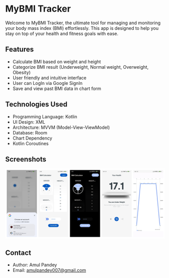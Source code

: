 # **MyBMI Tracker**

Welcome to MyBMI Tracker, the ultimate tool for managing and monitoring your body mass index (BMI) effortlessly. This app is designed to help you stay on top of your health and fitness goals with ease.

## **Features**

* Calculate BMI based on weight and height
* Categorize BMI result (Underweight, Normal weight, Overweight, Obesity)
* User friendly and intuitive interface
* User can LogIn via Google SignIn
* Save and view past BMI data in chart form

## **Technologies Used**

* Programming Language: Kotlin
* UI Design: XML
* Architecture: MVVM (Model-View-ViewModel)
* Database: Room
* Chart Dependency
* Kotlin Coroutines

## **Screenshots**
<p align="center">
<img alt="Overview"  src="https://github.com/AmulPandey/MyBMI_Tracker/blob/main/app/src/main/assets/BMIScreenshots.jpg">
</p>

## Contact

* Author: Amul Pandey
* Email: amulpandey007@gmail.com
